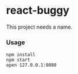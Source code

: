 react-buggy
===========

This project needs a name.

### Usage

```
npm install
npm start
open 127.0.0.1:8080
```
